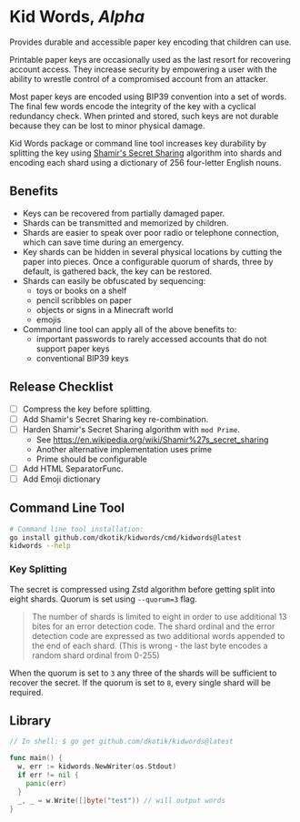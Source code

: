 # Kid Words, _Alpha_

Provides durable and accessible paper key encoding that children can use.

Printable paper keys are occasionally used as the last resort for recovering account access. They increase security by empowering a user with the ability to wrestle control of a compromised account from an attacker.

Most paper keys are encoded using BIP39 convention into a set of words. The final few words encode the integrity of the key with a cyclical redundancy check. When printed and stored, such keys are not durable because they can be lost to minor physical damage.

Kid Words package or command line tool increases key durability by splitting the key using [Shamir's Secret Sharing](https://en.wikipedia.org/wiki/Shamir%27s_secret_sharing) algorithm into shards and encoding each shard using a dictionary of 256 four-letter English nouns.

## Benefits

- Keys can be recovered from partially damaged paper.
- Shards can be transmitted and memorized by children.
- Shards are easier to speak over poor radio or telephone connection, which can save time during an emergency.
- Key shards can be hidden in several physical locations by cutting the paper into pieces. Once a configurable quorum of shards, three by default, is gathered back, the key can be restored.
- Shards can easily be obfuscated by sequencing:
  - toys or books on a shelf
  - pencil scribbles on paper
  - objects or signs in a Minecraft world
  - emojis
- Command line tool can apply all of the above benefits to:
  - important passwords to rarely accessed accounts that do not support paper keys
  - conventional BIP39 keys

## Release Checklist

- [ ] Compress the key before splitting.
- [ ] Add Shamir's Secret Sharing key re-combination.
- [ ] Harden Shamir's Secret Sharing algorithm with `mod Prime`.
  - See https://en.wikipedia.org/wiki/Shamir%27s_secret_sharing
  - Another alternative implementation uses prime
  - Prime should be configurable
- [ ] Add HTML SeparatorFunc.
- [ ] Add Emoji dictionary

## Command Line Tool

```sh
# Command line tool installation:
go install github.com/dkotik/kidwords/cmd/kidwords@latest
kidwords --help
```

### Key Splitting

The secret is compressed using Zstd algorithm before getting split into eight shards. Quorum is set using `--quorum=3` flag.

> The number of shards is limited to eight in order to use additional 13 bites for an error detection code. The shard ordinal and the error detection code are expressed as two additional words appended to the end of each shard. (This is wrong - the last byte encodes a random shard ordinal from 0-255)

When the quorum is set to `3` any three of the shards will be sufficient to recover the secret. If the quorum is set to `8`, every single shard will be required.

## Library

```go
// In shell: $ go get github.com/dkotik/kidwords@latest

func main() {
  w, err := kidwords.NewWriter(os.Stdout)
  if err != nil {
    panic(err)
  }
  _, _ = w.Write([]byte("test")) // will output words  
}
```
